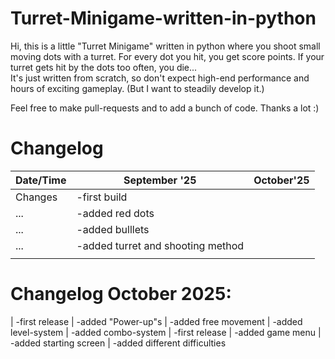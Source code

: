 # Turret-Minigame-written-in-python
Hi, this is a little "Turret Minigame" written in python where you shoot small moving dots with a turret. For every dot you hit, you get score points. If your turret gets hit by the dots too often, you die...  
It's just written from scratch, so don't expect high-end performance and hours of exciting gameplay. 
(But I want to steadily develop it.)

Feel free to make pull-requests and to add a bunch of code. Thanks a lot :)

# Changelog

| Date/Time | September '25 | October'25 |
| --- | --- | --- |
| Changes |   -first build |
| ... |-added red dots |
| ...|-added bulllets |
| ...|-added turret and shooting method |
|         |  



# Changelog October 2025:

|   -first release 
|   -added "Power-up"s 
|   -added free movement 
|   -added level-system 
|   -added combo-system 
|   -first release 
|   -added game menu 
|   -added starting screen
|   -added different difficulties

  

